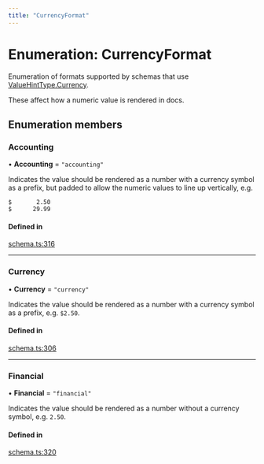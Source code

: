 ```yaml
---
title: "CurrencyFormat"
---
```

# Enumeration: CurrencyFormat

Enumeration of formats supported by schemas that use [ValueHintType.Currency](ValueHintType.md#currency).

These affect how a numeric value is rendered in docs.

## Enumeration members

### Accounting

• **Accounting** = `"accounting"`

Indicates the value should be rendered as a number with a currency symbol as a prefix, but padded
to allow the numeric values to line up vertically, e.g.

```
$       2.50
$      29.99
```

#### Defined in

[schema.ts:316](https://github.com/coda/packs-sdk/blob/main/schema.ts#L316)

___

### Currency

• **Currency** = `"currency"`

Indicates the value should be rendered as a number with a currency symbol as a prefix, e.g. `$2.50`.

#### Defined in

[schema.ts:306](https://github.com/coda/packs-sdk/blob/main/schema.ts#L306)

___

### Financial

• **Financial** = `"financial"`

Indicates the value should be rendered as a number without a currency symbol, e.g. `2.50`.

#### Defined in

[schema.ts:320](https://github.com/coda/packs-sdk/blob/main/schema.ts#L320)
